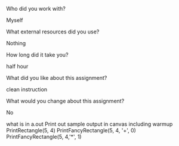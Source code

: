 Who did you work with?

Myself 

What external resources did you use?

Nothing 

How long did it take you?

half hour 

What did you like about this assignment?

clean instruction 

What would you change about this assignment?

No

what is in a.out
Print out sample output in canvas including warmup
PrintRectangle(5, 4)
PrintFancyRectangle(5, 4, '+', 0)
PrintFancyRectangle(5, 4,'*', 1)

